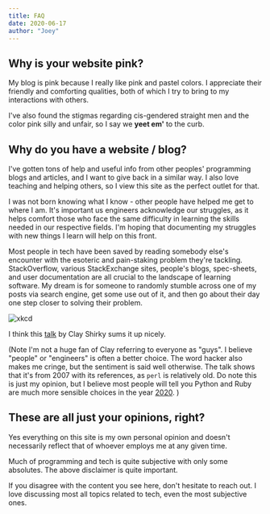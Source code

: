 ```yaml
---
title: FAQ
date: 2020-06-17
author: "Joey"
---
```


## Why is your website pink?

My blog is pink because I really like pink and pastel colors. I appreciate their friendly and comforting qualities, both of which I try to bring to my interactions with others.

I've also found the stigmas regarding cis-gendered straight men and the color pink silly and unfair, so I say we **yeet em'** to the curb.

## Why do you have a website / blog?

I've gotten tons of help and useful info from other peoples' programming blogs and articles, and I want to give back in a similar way. I also love teaching and helping others, so I view this site as the perfect outlet for that.

I was not born knowing what I know - other people have helped me get to where I am. It's important us engineers acknowledge our struggles, as it helps comfort those who face the same difficulty in learning the skills needed in our respective fields. I'm hoping that documenting my struggles with new things I learn will help on this front.

Most people in tech have been saved by reading somebody else's encounter with the esoteric and pain-staking problem they're tackling. StackOverflow, various StackExchange sites, people's blogs, spec-sheets, and user documentation are all crucial to the landscape of learning software. My dream is for someone to randomly stumble across one of my posts via search engine, get some use out of it, and then go about their day one step closer to solving their problem.

![xkcd](https://imgs.xkcd.com/comics/wisdom_of_the_ancients.png
"CC BY-NC 2.5")

I think this [talk](https://www.youtube.com/watch?v=Xe1TZaElTAs) by Clay Shirky sums it up nicely.

(Note I'm not a huge fan of Clay referring to everyone as "guys". I believe "people" or "engineers" is often a better choice. The word hacker also makes me cringe, but the sentiment is said well otherwise. The talk shows that it's from 2007 with its references, as `perl` is relatively old. Do note this is just my opinion, but I believe most people will tell you Python and Ruby are much more sensible choices in the year [2020](https://www.quora.com/Is-Perl-still-relevant-in-2020?share=1). )

## These are all just your opinions, right?

Yes everything on this site is my own personal opinion and doesn't necessarily reflect that of whoever employs me at any given time.

Much of programming and tech is quite subjective with only some absolutes. The above disclaimer is quite important.

If you disagree with the content you see here, don't hesitate to reach out. I love discussing most all topics related to tech, even the most subjective ones.
